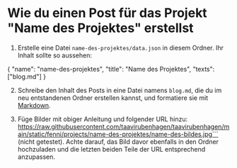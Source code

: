 # Wie du einen Post für das Projekt "Name des Projektes" erstellst

1. Erstelle eine Datei ```name-des-projektes/data.json``` in diesem Ordner. Ihr Inhalt sollte so aussehen:

{
    "name": "name-des-projektes",
    "title": "Name des Projektes",
    <!---"staticImageUrls": ["Die Namen der Bilder", "die du im Post verwenden möchtest", "und in den Projekt-Ordner eingefügt hast", "zum Beispiel", "bild.png"],
    "onlineImageUrls": ["Links zu", "Bildern aus dem Internet", "die du auch verwenden möchtest"],-->
    "texts": ["blog.md"]
}

2. Schreibe den Inhalt des Posts in eine Datei namens ```blog.md```, die du im neu entstandenen Ordner erstellen kannst, und formatiere sie mit [Markdown](https://www.markdownguide.org/cheat-sheet/).

3. Füge Bilder mit obiger Anleitung und folgender URL hinzu: https://raw.githubusercontent.com/taavirubenhagen/taavirubenhagen/main/static/fenni/projects/name-des-projektes/name-des-bildes.jpg``` (nicht getestet).
Achte darauf, das Bild davor ebenfalls in den Ordner hochzuladen und die letzten beiden Teile der URL entsprechend anzupassen.